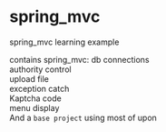 # spring_mvc
spring_mvc learning example<br/>

contains spring_mvc:
    db connections<br/>
    authority control<br/>
    upload file<br/>
    exception catch<br/>
    Kaptcha code<br/>
    menu display<br/>
And a `base project` using most of upon<br/>